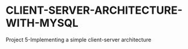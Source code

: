 # CLIENT-SERVER-ARCHITECTURE-WITH-MYSQL
Project 5-Implementing a simple client-server architecture 
